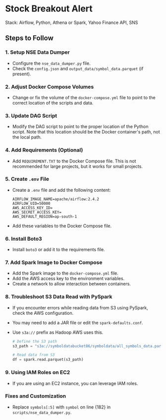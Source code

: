 # Stock Breakout Alert
Stack: Airflow, Python, Athena or Spark, Yahoo Finance API, SNS

## Steps to Follow

### 1. Setup NSE Data Dumper
- Configure the `nse_data_dumper.py` file.
- Check the `config.json` and `output_data/symbol_data.parquet` (if present).

### 2. Adjust Docker Compose Volumes
- Change or fix the volume of the `docker-compose.yml` file to point to the correct location of the scripts and data.

### 3. Update DAG Script
- Modify the DAG script to point to the proper location of the Python script. Note that this location should be the Docker container's path, not the local path.

### 4. Add Requirements (Optional)
- Add `REQUIREMENT.TXT` to the Docker Compose file. This is not recommended for large projects, but it works for small projects.

### 5. Create `.env` File
- Create a `.env` file and add the following content:

    ```plaintext
    AIRFLOW_IMAGE_NAME=apache/airflow:2.4.2
    AIRFLOW_UID=50000
    AWS_ACCESS_KEY_ID=
    AWS_SECRET_ACCESS_KEY=
    AWS_DEFAULT_REGION=ap-south-1
    ```

- Add these variables to the Docker Compose file.

### 6. Install Boto3
- Install `boto3` or add it to the requirements file.

### 7. Add Spark Image to Docker Compose
- Add the Spark image to the `docker-compose.yml` file.
- Add the AWS access key to the environment variables.
- Create a network to allow interaction between containers.

### 8. Troubleshoot S3 Data Read with PySpark
- If you encounter errors while reading data from S3 using PySpark, check the AWS configuration.
- You may need to add a JAR file or edit the `spark-defaults.conf`.
- Use `s3a://` prefix as Hadoop AWS uses this.

    ```python
    # Define the S3 path
    s3_path = "s3a://symboldatabucket86/symboldata/all_symbols_data.parquet"
    
    # Read data from S3
    df = spark.read.parquet(s3_path)
    ```

### 9. Using IAM Roles on EC2
- If you are using an EC2 instance, you can leverage IAM roles.

### Fixes and Customization
- Replace `symbols[:5]` with `symbol` on line {182} in `scripts/nse_data_dumper.py`.
